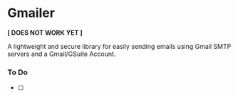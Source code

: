 # Gmailer
**[ DOES NOT WORK YET ]**

A lightweight and secure library for easily sending emails using Gmail SMTP servers and a Gmail/GSuite Account.

### To Do
- [ ] 